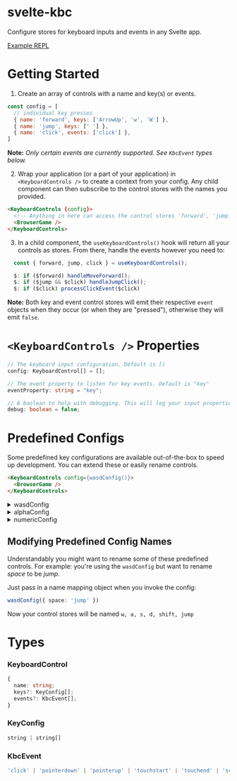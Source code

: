 # svelte-kbc

Configure stores for keyboard inputs and events in any Svelte app.

[Example REPL](https://svelte.dev/repl/453f33158ded4d4a8498b6082b37d90a?version=3.52.0) 

# Getting Started

1. Create an array of controls with a name and key(s) or events.

```js
const config = [
  // individual key presses
  { name: 'forward', keys: ['ArrowUp', 'w', 'W'] },
  { name: 'jump', keys: [' '] },
  { name: 'click', events: ['click'] },
]
```
**Note:**  _Only certain events are currently supported. See `KbcEvent` types below._

2. Wrap your application (or a part of your application) in `<KeyboardControls />` to create a context from your config. Any child component can then subscribe to the control stores with the names you provided.

```html
<KeyboardControls {config}>
  <!-- Anything in here can access the control stores 'forward', 'jump', 'click' -->
  <BrowserGame />
</KeyboardControls>
```

3. In a child component, the `useKeyboardControls()` hook will return all your controls as stores. From there, handle the events however you need to:

```js
  const { forward, jump, click } = useKeyboardControls();

  $: if ($forward) handleMoveForward();
  $: if ($jump && $click) handleJumpClick();
  $: if ($click) processClickEvent($click)
```

**Note:** Both key and event control stores will emit their respective `event` objects when they occur (or when they are "pressed"), otherwise they will emit `false`.

# `<KeyboardControls />` Properties

```ts
// The keyboard input configuration. Default is []
config: KeyboardControl[] = [];

// The event property to listen for key events. Default is "key"
eventProperty: string = "key";

// A boolean to help with debugging. This will log your input properties, and the value returned by event[eventProperty]
debug: boolean = false;
```

# Predefined Configs
Some predefined key configurations are available out-of-the-box to speed up development. You can extend these or easily rename controls.

```html
<KeyboardControls config={wasdConfig()}>
  <BrowserGame />
</KeyboardControls>
```

<details>
  <summary>wasdConfig</summary>

```ts
[
  { name: 'w', keys: ['w', 'W', 'ArrowUp'] },
  { name: 'a', keys: ['a', 'A', 'ArrowLeft'] },
  { name: 's', keys: ['s', 'S', 'ArrowDown'] },
  { name: 'd', keys: ['d', 'D', 'ArrowRight'] },
  { name: 'shift', keys: ['Shift'] },
  { name: 'space', keys: [' ', 'Space'] }
]
```
</details>

<details>
  <summary>alphaConfig</summary>

```ts
[
  { name: 'a', keys: ['a', 'A'] },
  { name: 'b', keys: ['b', 'B'] },
  { name: 'c', keys: ['c', 'C'] },
  { name: 'd', keys: ['d', 'D'] },
  { name: 'e', keys: ['e', 'E'] },
  { name: 'f', keys: ['f', 'F'] },
  { name: 'g', keys: ['g', 'G'] },
  { name: 'h', keys: ['h', 'H'] },
  { name: 'i', keys: ['i', 'I'] },
  { name: 'j', keys: ['j', 'J'] },
  { name: 'k', keys: ['k', 'K'] },
  { name: 'l', keys: ['l', 'L'] },
  { name: 'm', keys: ['m', 'M'] },
  { name: 'n', keys: ['n', 'N'] },
  { name: 'o', keys: ['o', 'O'] },
  { name: 'p', keys: ['p', 'P'] },
  { name: 'q', keys: ['q', 'Q'] },
  { name: 'r', keys: ['r', 'R'] },
  { name: 's', keys: ['s', 'S'] },
  { name: 't', keys: ['t', 'T'] },
  { name: 'u', keys: ['u', 'U'] },
  { name: 'v', keys: ['v', 'V'] },
  { name: 'w', keys: ['w', 'W'] },
  { name: 'x', keys: ['x', 'X'] },
  { name: 'y', keys: ['y', 'Y'] },
  { name: 'z', keys: ['z', 'Z'] }
]
```

</details>

<details>
  <summary>numericConfig</summary>

```ts
[
  { name: 'key0', keys: ['0'] },
  { name: 'key1', keys: ['1'] },
  { name: 'key2', keys: ['2'] },
  { name: 'key3', keys: ['3'] },
  { name: 'key4', keys: ['4'] },
  { name: 'key5', keys: ['5'] },
  { name: 'key6', keys: ['6'] },
  { name: 'key7', keys: ['7'] },
  { name: 'key8', keys: ['8'] },
  { name: 'key9', keys: ['9'] }
]
```
</details>

## Modifying Predefined Config Names
Understandably you might want to rename some of these predefined controls. For example: you're using the `wasdConfig` but want to rename _space_ to be _jump_. 

Just pass in a name mapping object when you invoke the config:

```ts
wasdConfig({ space: 'jump' })
```

Now your control stores will be named `w, a, s, d, shift, jump`

# Types

### KeyboardControl
```ts
{
  name: string;
  keys?: KeyConfig[];
  events?: KbcEvent[];
}
```

### KeyConfig
```ts
string | string[]
```

### KbcEvent
```ts
'click' | 'pointerdown' | 'pointerup' | 'touchstart' | 'touchend' | 'scroll'
```